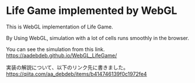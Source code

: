 # Life Game implemented by WebGL

This is WebGL implementation of Life Game.

By Using WebGL, simulation with a lot of cells runs smoothly in the browser.

You can see the simulation from this link.
https://aadebdeb.github.io/WebGL_LifeGame/

実装の解説について、以下のリンク先に書きました。
https://qiita.com/aa_debdeb/items/b414746139f0c1972fe4
